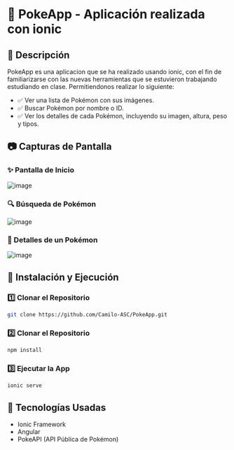 # 📱 PokeApp - Aplicación realizada con ionic

## 📝 Descripción
PokeApp es una aplicacion que se ha realizado usando ionic, con el fin de familiarizarse con las nuevas herramientas que se estuvieron trabajando estudiando en clase. Permitiendonos realizar lo siguiente:

- ✅ Ver una lista de Pokémon con sus imágenes.
- ✅ Buscar Pokémon por nombre o ID.
- ✅ Ver los detalles de cada Pokémon, incluyendo su imagen, altura, peso y tipos.

## 📷 Capturas de Pantalla
### ✨ Pantalla de Inicio
![image](https://github.com/user-attachments/assets/52a9d26a-8cd0-4d43-ab03-23806025e829)
### 🔍 Búsqueda de Pokémon
![image](https://github.com/user-attachments/assets/27b02df6-71fb-4b08-bb71-a09d2320beba)
### 🔎 Detalles de un Pokémon
![image](https://github.com/user-attachments/assets/6676284c-00f8-4398-ba31-54523fa7e799)

## 🚀 Instalación y Ejecución
### 1️⃣ Clonar el Repositorio  
```sh
git clone https://github.com/Camilo-ASC/PokeApp.git
```
### 2️⃣ Clonar el Repositorio  
```sh
npm install
```
### 3️⃣ Ejecutar la App
```sh
ionic serve
```
## 🔧 Tecnologías Usadas
- Ionic Framework
- Angular
- PokeAPI (API Pública de Pokémon)


